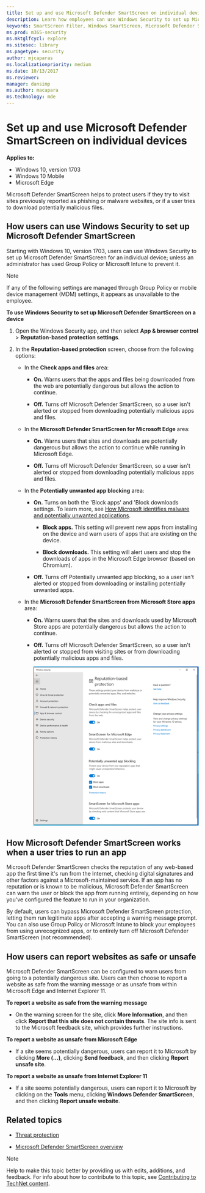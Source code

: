 ```yaml
---
title: Set up and use Microsoft Defender SmartScreen on individual devices (Windows 10)
description: Learn how employees can use Windows Security to set up Microsoft Defender SmartScreen. Microsoft Defender SmartScreen protects users from running malicious apps.
keywords: SmartScreen Filter, Windows SmartScreen, Microsoft Defender SmartScreen
ms.prod: m365-security
ms.mktglfcycl: explore
ms.sitesec: library
ms.pagetype: security
author: mjcaparas
ms.localizationpriority: medium
ms.date: 10/13/2017
ms.reviewer: 
manager: dansimp
ms.author: macapara
ms.technology: mde
---
```


# Set up and use Microsoft Defender SmartScreen on individual devices

**Applies to:**
- Windows 10, version 1703
- Windows 10 Mobile
- Microsoft Edge

Microsoft Defender SmartScreen helps to protect users if they try to visit sites previously reported as phishing or malware websites, or if a user tries to download potentially malicious files.

## How users can use Windows Security to set up Microsoft Defender SmartScreen
Starting with Windows 10, version 1703, users can use Windows Security to set up Microsoft Defender SmartScreen for an individual device; unless an administrator has used Group Policy or Microsoft Intune to prevent it.

>[!NOTE]
>If any of the following settings are managed through Group Policy or mobile device management (MDM) settings, it appears as unavailable to the employee.

**To use Windows Security to set up Microsoft Defender SmartScreen on a device**
1. Open the Windows Security app, and then select **App & browser control** > **Reputation-based protection settings**.

2. In the **Reputation-based protection** screen, choose from the following options:

   - In the **Check apps and files** area:

       - **On.** Warns users that the apps and files being downloaded from the web are potentially dangerous but allows the action to continue.

       - **Off.** Turns off Microsoft Defender SmartScreen, so a user isn't alerted or stopped from downloading potentially malicious apps and files.

   - In the **Microsoft Defender SmartScreen for Microsoft Edge** area:
        
       - **On.** Warns users that sites and downloads are potentially dangerous but allows the action to continue while running in Microsoft Edge.
        
       - **Off.** Turns off Microsoft Defender SmartScreen, so a user isn't alerted or stopped from downloading potentially malicious apps and files.
   - In the **Potentially unwanted app blocking** area:

      - **On.** Turns on both the 'Block apps' and 'Block downloads settings. To learn more, see [How Microsoft identifies malware and potentially unwanted applications](https://docs.microsoft.com/windows/security/threat-protection/intelligence/criteria#potentially-unwanted-application-pua).
          - **Block apps.** This setting will prevent new apps from installing on the device and warn users of apps that are existing on the device.

          - **Block downloads.** This setting will alert users and stop the downloads of apps in the Microsoft Edge browser (based on Chromium).

      - **Off.** Turns off Potentially unwanted app blocking, so a user isn't alerted or stopped from downloading or installing potentially unwanted apps.

   - In the **Microsoft Defender SmartScreen from Microsoft Store apps** area:
        
     - **On.** Warns users that the sites and downloads used by Microsoft Store apps are potentially dangerous but allows the action to continue.
        
     - **Off.** Turns off Microsoft Defender SmartScreen, so a user isn't alerted or stopped from visiting sites or from downloading potentially malicious apps and files.

       ![Windows Security, Microsoft Defender SmartScreen controls](images/windows-defender-smartscreen-control-2020.png)

## How Microsoft Defender SmartScreen works when a user tries to run an app
Microsoft Defender SmartScreen checks the reputation of any web-based app the first time it's run from the Internet, checking digital signatures and other factors against a Microsoft-maintained service. If an app has no reputation or is known to be malicious, Microsoft Defender SmartScreen can warn the user or block the app from running entirely, depending on how you've configured the feature to run in your organization.

By default, users can bypass Microsoft Defender SmartScreen protection, letting them run legitimate apps after accepting a warning message prompt. You can also use Group Policy or Microsoft Intune to block your employees from using unrecognized apps, or to entirely turn off Microsoft Defender SmartScreen (not recommended).

## How users can report websites as safe or unsafe
Microsoft Defender SmartScreen can be configured to warn users from going to a potentially dangerous site. Users can then choose to report a website as safe from the warning message or as unsafe from within Microsoft Edge and Internet Explorer 11.

**To report a website as safe from the warning message**
- On the warning screen for the site, click **More Information**, and then click **Report that this site does not contain threats**. The site info is sent to the Microsoft feedback site, which provides further instructions.

**To report a website as unsafe from Microsoft Edge**
- If a site seems potentially dangerous, users can report it to Microsoft by clicking **More (...)**, clicking **Send feedback**, and then clicking **Report unsafe site**.

**To report a website as unsafe from Internet Explorer 11**
- If a site seems potentially dangerous, users can report it to Microsoft by clicking on the **Tools** menu, clicking **Windows Defender SmartScreen**, and then clicking **Report unsafe website**.

## Related topics
- [Threat protection](../index.md)

- [Microsoft Defender SmartScreen overview](microsoft-defender-smartscreen-overview.md)

>[!NOTE]
>Help to make this topic better by providing us with edits, additions, and feedback. For info about how to contribute to this topic, see [Contributing to TechNet content](https://github.com/Microsoft/windows-itpro-docs/blob/master/CONTRIBUTING.md).
